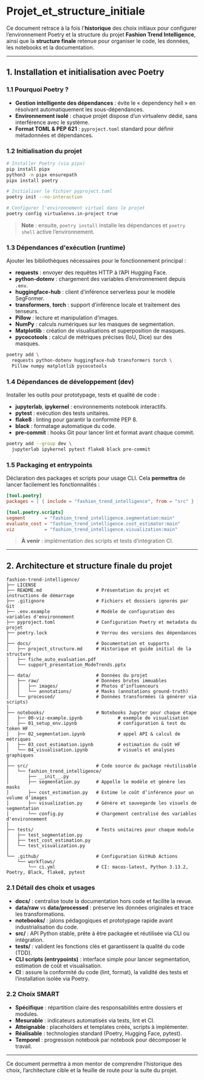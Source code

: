 # Projet\_et\_structure\_initiale

Ce document retrace à la fois l'**historique** des choix initiaux pour configurer l’environnement Poetry et la structure du projet **Fashion Trend Intelligence**, ainsi que la **structure finale** retenue pour organiser le code, les données, les notebooks et la documentation.

---

## 1. Installation et initialisation avec Poetry

### 1.1 Pourquoi Poetry ?

- **Gestion intelligente des dépendances** : évite le « dependency hell » en résolvant automatiquement les sous-dépendances.
- **Environnement isolé** : chaque projet dispose d’un virtualenv dédié, sans interférence avec le système.
- **Format TOML & PEP 621** : `pyproject.toml` standard pour définir métadonnées et dépendances.

### 1.2 Initialisation du projet

```bash
# Installer Poetry (via pipx)
pip install pipx
python3 -m pipx ensurepath
pipx install poetry

# Initialiser le fichier pyproject.toml
poetry init --no-interaction

# Configurer l'environnement virtuel dans le projet
poetry config virtualenvs.in-project true
```

> **Note** : ensuite, `poetry install` installe les dépendances et `poetry shell` active l’environnement.

### 1.3 Dépendances d'exécution (runtime)

Ajouter les bibliothèques nécessaires pour le fonctionnement principal :

- **requests** : envoyer des requêtes HTTP à l’API Hugging Face.
- **python-dotenv** : chargement des variables d’environnement depuis `.env`.
- **huggingface-hub** : client d’inférence serverless pour le modèle SegFormer.
- **transformers**, **torch** : support d’inférence locale et traitement des tenseurs.
- **Pillow** : lecture et manipulation d’images.
- **NumPy** : calculs numériques sur les masques de segmentation.
- **Matplotlib** : création de visualisations et superposition de masques.
- **pycocotools** : calcul de métriques précises (IoU, Dice) sur des masques.

```bash
poetry add \
  requests python-dotenv huggingface-hub transformers torch \
  Pillow numpy matplotlib pycocotools
```

### 1.4 Dépendances de développement (dev)

Installer les outils pour prototypage, tests et qualité de code :

- **jupyterlab**, **ipykernel** : environnements notebook interactifs.
- **pytest** : exécution des tests unitaires.
- **flake8** : linting pour garantir la conformité PEP 8.
- **black** : formatage automatique du code.
- **pre-commit** : hooks Git pour lancer lint et format avant chaque commit.

```bash
poetry add --group dev \
  jupyterlab ipykernel pytest flake8 black pre-commit
```

### 1.5 Packaging et entrypoints

Déclaration des packages et scripts pour usage CLI. Cela **permettra** de lancer facilement les fonctionnalités :

```toml
[tool.poetry]
packages = [ { include = "fashion_trend_intelligence", from = "src" } ]

[tool.poetry.scripts]
segment       = "fashion_trend_intelligence.segmentation:main"
evaluate_cost = "fashion_trend_intelligence.cost_estimator:main"
viz           = "fashion_trend_intelligence.visualization:main"
```

> **À venir** : implémentation des scripts et tests d’intégration CI.

---

## 2. Architecture et structure finale du projet

```
fashion-trend-intelligence/
├── LICENSE
├── README.md                    # Présentation du projet et instructions de démarrage
├── .gitignore                   # Fichiers et dossiers ignorés par Git
├── .env.example                 # Modèle de configuration des variables d'environnement
├── pyproject.toml               # Configuration Poetry et metadata du projet
├── poetry.lock                  # Verrou des versions des dépendances
│
├── docs/                        # Documentation et supports
│   ├── project_structure.md     # Historique et guide initial de la structure
│   ├── fiche_auto_evaluation.pdf
│   └── support_presentation_ModeTrends.pptx
│
├── data/                        # Données du projet
│   ├── raw/                     # Données brutes immuables
│   │   ├── images/              # Photos d’influenceurs
│   │   └── annotations/         # Masks (annotations ground-truth)
│   └── processed/               # Données transformées (à générer via scripts)
│
├── notebooks/                   # Notebooks Jupyter pour chaque étape
│   ├── 00-viz-example.ipynb             # exemple de visualisation
│   ├── 01_setup_env.ipynb               # configuration & test du token HF
│   ├── 02_segmentation.ipynb            # appel API & calcul de métriques
│   ├── 03_cost_estimation.ipynb         # estimation du coût HF
│   └── 04_visualisation.ipynb           # visuels et analyses graphiques
│
├── src/                         # Code source du package réutilisable 
│   └── fashion_trend_intelligence/
│       ├── __init__.py
│       ├── segmentation.py      # Appelle le modèle et génère les masks
│       ├── cost_estimation.py   # Estime le coût d’inférence pour un volume d’images
│       ├── visualization.py     # Génère et sauvegarde les visuels de segmentation
│       └── config.py            # Chargement centralisé des variables d'environnement 
│
├── tests/                       # Tests unitaires pour chaque module
│   ├── test_segmentation.py
│   ├── test_cost_estimation.py
│   └── test_visualization.py
│
└── .github/                     # Configuration GitHub Actions
    └── workflows/
        └── ci.yml               # CI: macos-latest, Python 3.13.2, Poetry, Black, flake8, pytest
```

### 2.1 Détail des choix et usages

- **docs/** : centralise toute la documentation hors code et facilite la revue.
- **data/raw** vs **data/processed** : préserve les données originales et trace les transformations.
- **notebooks/** : jalons pédagogiques et prototypage rapide avant industrialisation du code.
- **src/** : API Python stable, prête à être packagée et réutilisée via CLI ou intégration.
- **tests/** : valident les fonctions clés et garantissent la qualité du code (TDD).
- **CLI scripts (entrypoints)** : interface simple pour lancer segmentation, estimation de coût et visualisation.
- **CI** : assure la conformité du code (lint, format), la validité des tests et l’installation isolée via Poetry.

### 2.2 Choix SMART

- **Spécifique** : répartition claire des responsabilités entre dossiers et modules.
- **Mesurable** : indicateurs automatisés via tests, lint et CI.
- **Atteignable** : placeholders et templates créés, scripts à implémenter.
- **Réalisable** : technologies standard (Poetry, Hugging Face, pytest).
- **Temporel** : progression notebook par notebook pour décomposer le travail.

---

Ce document permettra à mon mentor de comprendre l’historique des choix, l’architecture cible et la feuille de route pour la suite du projet.

